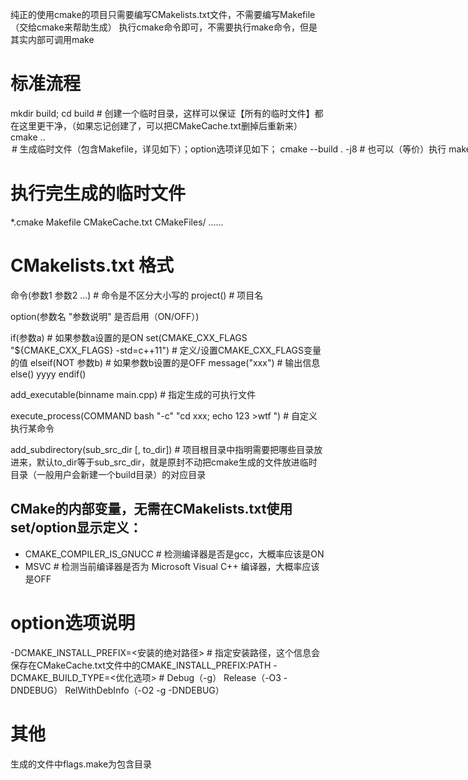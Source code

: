 纯正的使用cmake的项目只需要编写CMakelists.txt文件，不需要编写Makefile（交给cmake来帮助生成）
执行cmake命令即可，不需要执行make命令，但是其实内部可调用make

# 标准流程
mkdir build; cd build  # 创建一个临时目录，这样可以保证【所有的临时文件】都在这里更干净，（如果忘记创建了，可以把CMakeCache.txt删掉后重新来）
cmake .. <option>  # 生成临时文件（包含Makefile，详见如下）；option选项详见如下；
cmake --build . -j8  # 也可以（等价）执行 make -j8
cmake --install .  # 也可以（等价）执行 make install

# 执行完生成的临时文件
*.cmake
Makefile
CMakeCache.txt
CMakeFiles/
……

# CMakelists.txt 格式
命令(参数1 参数2 ...) # 命令是不区分大小写的
project() # 项目名

option(参数名 "参数说明" 是否启用（ON/OFF）)

if(参数a)  # 如果参数a设置的是ON
  set(CMAKE_CXX_FLAGS "${CMAKE_CXX_FLAGS} -std=c++11")  # 定义/设置CMAKE_CXX_FLAGS变量的值
elseif(NOT 参数b)  # 如果参数b设置的是OFF
  message("xxx")  # 输出信息
else()
  yyyy
endif()

add_executable(binname main.cpp)  # 指定生成的可执行文件

execute_process(COMMAND bash "-c" "cd xxx; echo 123 >wtf ")  # 自定义执行某命令

add_subdirectory(sub_src_dir [, to_dir])  # 项目根目录中指明需要把哪些目录放进来，默认to_dir等于sub_src_dir，就是原封不动把cmake生成的文件放进临时目录（一般用户会新建一个build目录）的对应目录


## CMake的内部变量，无需在CMakelists.txt使用set/option显示定义：
- CMAKE_COMPILER_IS_GNUCC  # 检测编译器是否是gcc，大概率应该是ON
- MSVC  # 检测当前编译器是否为 Microsoft Visual C++ 编译器，大概率应该是OFF


# option选项说明
-DCMAKE_INSTALL_PREFIX=<安装的绝对路径>  # 指定安装路径，这个信息会保存在CMakeCache.txt文件中的CMAKE_INSTALL_PREFIX:PATH
-DCMAKE_BUILD_TYPE=<优化选项>  # Debug（-g） Release（-O3 -DNDEBUG） RelWithDebInfo（-O2 -g -DNDEBUG）


# 其他
生成的文件中flags.make为包含目录